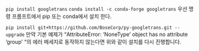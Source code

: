`pip install googletrans`
`conda install -c conda-forge googletrans`
우선 명령 프롬프트에서 pip 또는 conda에서 설치 한다.

`pip install git+https://github.com/BoseCorp/py-googletrans.git --upgrade`
만약 기본 예제가 “AttributeError: ‘NoneType’ object has no attribute ‘group’ “의 에러 메세지로 동작하지 않는다면 위와 같이 설치를 다시 진행합니다.